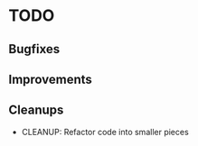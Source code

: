 
TODO
====

Bugfixes
--------

Improvements
------------

Cleanups
--------

- CLEANUP:
  Refactor code into smaller pieces


